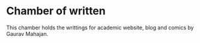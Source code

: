 # Chamber of written

This chamber holds the writtings for academic website, blog and comics by Gaurav Mahajan. 
